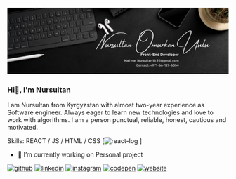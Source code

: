 ![Front-End Developer](https://github.com/nursultan1892/nursultan1892/blob/main/LinkedIn%20Banner.png)

### Hi👋, I'm Nursultan
I am Nursultan from Kyrgyzstan with almost two-year experience as Software engineer. Always eager to learn new technologies and love to work with algorithms. I am a person punctual, reliable, honest, cautious and motivated.

Skills: REACT / JS / HTML / CSS
[<img  width='100' src='https://th.bing.com/th/id/OIP.K-4RqDC6zFrpAG31ayDDOgHaHa?pid=ImgDet&w=2400&h=2400&rs=1' alt='react-log'/> ]

- 🔭 I’m currently working on Personal project 


[<img src='https://cdn.jsdelivr.net/npm/simple-icons@3.0.1/icons/github.svg' alt='github' height='40'>](https://github.com/nursultan1892)  [<img src='https://cdn.jsdelivr.net/npm/simple-icons@3.0.1/icons/linkedin.svg' alt='linkedin' height='40'>](https://www.linkedin.com/in/Nursultan/)  [<img src='https://cdn.jsdelivr.net/npm/simple-icons@3.0.1/icons/instagram.svg' alt='instagram' height='40'>](https://www.instagram.com/nursultan_dxb/)  [<img src='https://cdn.jsdelivr.net/npm/simple-icons@3.0.1/icons/codepen.svg' alt='codepen' height='40'>](https://codepen.io/Nursultan)  [<img src='https://cdn.jsdelivr.net/npm/simple-icons@3.0.1/icons/icloud.svg' alt='website' height='40'>](viralproducts.online)  



